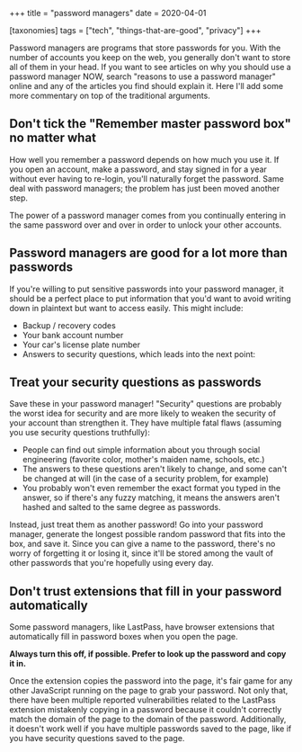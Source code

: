 +++
title = "password managers"
date = 2020-04-01

[taxonomies]
tags = ["tech", "things-that-are-good", "privacy"]
+++

Password managers are programs that store passwords for you. With the number of accounts you keep on the web, you generally don't want to store all of them in your head. If you want to see articles on why you should use a password manager NOW, search "reasons to use a password manager" online and any of the articles you find should explain it. Here I'll add some more commentary on top of the traditional arguments.

Don't tick the "Remember master password box" no matter what
---

How well you remember a password depends on how much you use it. If you open an account, make a password, and stay signed in for a year without ever having to re-login, you'll naturally forget the password. Same deal with password managers; the problem has just been moved another step.

The power of a password manager comes from you continually entering in the same password over and over in order to unlock your other accounts.

Password managers are good for a lot more than passwords
---

If you're willing to put sensitive passwords into your password manager, it should be a perfect place to put information that you'd want to avoid writing down in plaintext but want to access easily. This might include:

- Backup / recovery codes
- Your bank account number
- Your car's license plate number
- Answers to security questions, which leads into the next point:

Treat your security questions as passwords
---

Save these in your password manager! "Security" questions are probably the worst idea for security and are more likely to weaken the security of your account than strengthen it. They have multiple fatal flaws (assuming you use security questions truthfully):

- People can find out simple information about you through social engineering (favorite color, mother's maiden name, schools, etc.)
- The answers to these questions aren't likely to change, and some can't be changed at will (in the case of a security problem, for example)
- You probably won't even remember the exact format you typed in the answer, so if there's any fuzzy matching, it means the answers aren't hashed and salted to the same degree as passwords.

Instead, just treat them as another password! Go into your password manager, generate the longest possible random password that fits into the box, and save it. Since you can give a name to the password, there's no worry of forgetting it or losing it, since it'll be stored among the vault of other passwords that you're hopefully using every day.

Don't trust extensions that fill in your password automatically
---

Some password managers, like LastPass, have browser extensions that automatically fill in password boxes when you open the page.

**Always turn this off, if possible. Prefer to look up the password and copy it in.**

Once the extension copies the password into the page, it's fair game for any other JavaScript running on the page to grab your password. Not only that, there have been multiple reported vulnerabilities related to the LastPass extension mistakenly copying in a password because it couldn't correctly match the domain of the page to the domain of the password. Additionally, it doesn't work well if you have multiple passwords saved to the page, like if you have security questions saved to the page.
